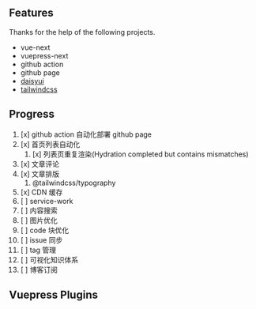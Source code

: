 ## Features

Thanks for the help of the following projects.

- vue-next
- vuepress-next
- github action
- github page
- [daisyui](https://github.com/saadeghi/daisyui)
- [tailwindcss](https://tailwindcss.com/)

## Progress

1. [x] github action 自动化部署 github page
2. [x] 首页列表自动化
   1. [x] 列表页重复渲染(Hydration completed but contains mismatches)
3. [x] 文章评论
4. [x] 文章排版
   1. @tailwindcss/typography
5. [x] CDN 缓存
6. [ ] service-work
7. [ ] 内容搜索
8. [ ] 图片优化
9.  [ ] code 块优化
10. [ ] issue 同步
11. [ ] tag 管理
12. [ ] 可视化知识体系
13. [ ] 博客订阅

## Vuepress Plugins